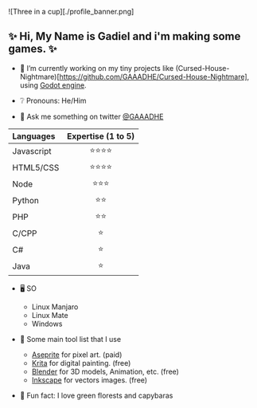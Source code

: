 ![Three in a cup][./profile_banner.png]

## ✨ Hi, My Name is Gadiel and i'm making some games. ✨

- 🔭 I’m currently working on my tiny projects like (Cursed-House-Nightmare)[https://github.com/GAAADHE/Cursed-House-Nightmare], using [Godot engine](https://github.com/godotengine/godot).

- ❔ Pronouns: He/Him
 
- 💬 Ask me something on twitter [@GAAADHE](https://twitter.com/gaaadhe)

| Languages        | Expertise (1 to 5) |
|:-------------  |:-----:|
| Javascript     | ⭐⭐⭐⭐ |
| HTML5/CSS      | ⭐⭐⭐⭐ |
| Node           | ⭐⭐⭐ |
| Python         | ⭐⭐  |
| PHP            | ⭐⭐  |
| C/CPP          | ⭐    |
| C#             | ⭐    |
| Java           | ⭐    |


- 🖥️ SO
    - Linux Manjaro
    - Linux Mate
    - Windows

- 🧰 Some main tool list that I use
    - [Aseprite](https://www.aseprite.org/) for pixel art. (paid)
    - [Krita](https://krita.org/en/) for digital painting. (free)
    - [Blender](https://www.blender.org/) for 3D models, Animation, etc. (free)
    - [Inkscape](https://inkscape.org/) for vectors images. (free)


- 🐸 Fun fact: I love green florests and capybaras

<!--
**GAAADHE/GAAADHE** is a  _special_ ✨ repository because its `README.md` (this file) appears on your GitHub profile.

-->
